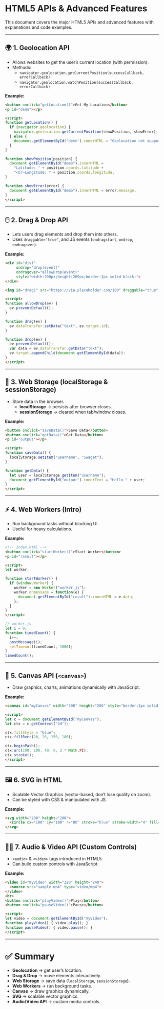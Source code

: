 
# HTML5 APIs & Advanced Features

This document covers the major HTML5 APIs and advanced features with explanations and code examples.

---

## 🌍 1. Geolocation API
- Allows websites to get the user’s current location (with permission).
- Methods:
  - `navigator.geolocation.getCurrentPosition(successCallback, errorCallback)`
  - `navigator.geolocation.watchPosition(successCallback, errorCallback)`

**Example:**
```html
<button onclick="getLocation()">Get My Location</button>
<p id="demo"></p>

<script>
function getLocation() {
  if (navigator.geolocation) {
    navigator.geolocation.getCurrentPosition(showPosition, showError);
  } else {
    document.getElementById("demo").innerHTML = "Geolocation not supported.";
  }
}

function showPosition(position) {
  document.getElementById("demo").innerHTML =
    "Latitude: " + position.coords.latitude +
    "<br>Longitude: " + position.coords.longitude;
}

function showError(error) {
  document.getElementById("demo").innerHTML = error.message;
}
</script>
```

---

## 🖱️ 2. Drag & Drop API
- Lets users drag elements and drop them into others.
- Uses `draggable="true"`, and JS events (`ondragstart`, `ondrop`, `ondragover`).

**Example:**
```html
<div id="div1" 
     ondrop="drop(event)" 
     ondragover="allowDrop(event)" 
     style="width:200px;height:200px;border:1px solid black;">
</div>

<img id="drag1" src="https://via.placeholder.com/100" draggable="true" ondragstart="drag(event)">

<script>
function allowDrop(ev) {
  ev.preventDefault();
}

function drag(ev) {
  ev.dataTransfer.setData("text", ev.target.id);
}

function drop(ev) {
  ev.preventDefault();
  var data = ev.dataTransfer.getData("text");
  ev.target.appendChild(document.getElementById(data));
}
</script>
```

---

## 💾 3. Web Storage (localStorage & sessionStorage)
- Store data in the browser.
  - **localStorage** → persists after browser closes.
  - **sessionStorage** → cleared when tab/window closes.

**Example:**
```html
<button onclick="saveData()">Save Data</button>
<button onclick="getData()">Get Data</button>
<p id="output"></p>

<script>
function saveData() {
  localStorage.setItem("username", "Swagat");
}

function getData() {
  let user = localStorage.getItem("username");
  document.getElementById("output").innerText = "Hello " + user;
}
</script>
```

---

## ⚡ 4. Web Workers (Intro)
- Run background tasks without blocking UI.
- Useful for heavy calculations.

**Example:**
```html
<!-- index.html -->
<button onclick="startWorker()">Start Worker</button>
<p id="result"></p>

<script>
let worker;

function startWorker() {
  if (window.Worker) {
    worker = new Worker("worker.js");
    worker.onmessage = function(e) {
      document.getElementById("result").innerHTML = e.data;
    };
  }
}
</script>
```

```js
// worker.js
let i = 0;
function timedCount() {
  i++;
  postMessage(i);
  setTimeout(timedCount, 1000);
}
timedCount();
```

---

## 🎨 5. Canvas API (`<canvas>`)
- Draw graphics, charts, animations dynamically with JavaScript.

**Example:**
```html
<canvas id="myCanvas" width="300" height="200" style="border:1px solid black;"></canvas>

<script>
let c = document.getElementById("myCanvas");
let ctx = c.getContext("2d");

ctx.fillStyle = "blue";
ctx.fillRect(20, 20, 150, 100);

ctx.beginPath();
ctx.arc(200, 100, 40, 0, 2 * Math.PI);
ctx.stroke();
</script>
```

---

## 🖼️ 6. SVG in HTML
- Scalable Vector Graphics (vector-based, don’t lose quality on zoom).
- Can be styled with CSS & manipulated with JS.

**Example:**
```html
<svg width="200" height="200">
  <circle cx="100" cy="100" r="80" stroke="blue" stroke-width="4" fill="lightblue" />
</svg>
```

---

## 🎵🎥 7. Audio & Video API (Custom Controls)
- `<audio>` & `<video>` tags introduced in HTML5.
- Can build custom controls with JavaScript.

**Example:**
```html
<video id="myVideo" width="320" height="240">
  <source src="sample.mp4" type="video/mp4">
</video>
<br>
<button onclick="playVideo()">Play</button>
<button onclick="pauseVideo()">Pause</button>

<script>
let video = document.getElementById("myVideo");
function playVideo() { video.play(); }
function pauseVideo() { video.pause(); }
</script>
```

---

# ✅ Summary
- **Geolocation** → get user’s location.  
- **Drag & Drop** → move elements interactively.  
- **Web Storage** → save data (`localStorage`, `sessionStorage`).  
- **Web Workers** → run background tasks.  
- **Canvas** → draw graphics dynamically.  
- **SVG** → scalable vector graphics.  
- **Audio/Video API** → custom media controls.
